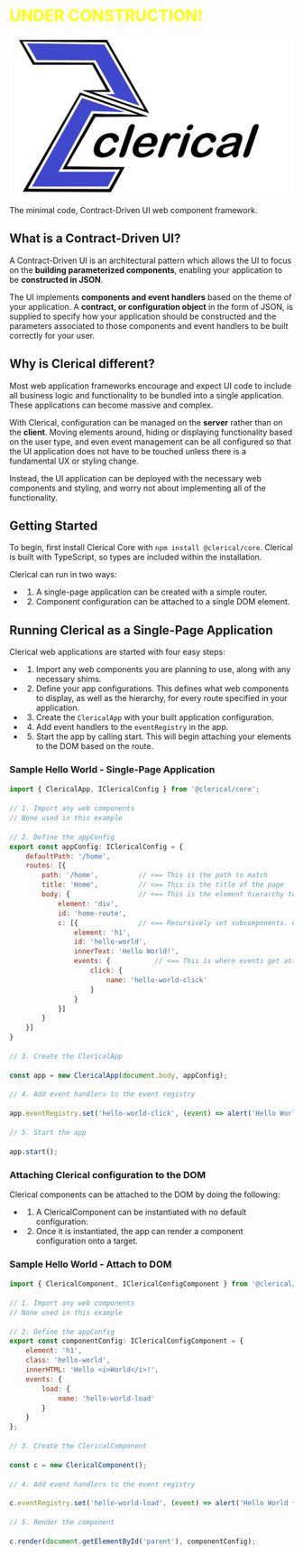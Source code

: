 <h1 style="color: yellow;">UNDER CONSTRUCTION!</h1>

![alt text](docs/assets/clerical-logo-text.png "Clerical")

The minimal code, Contract-Driven UI web component framework.

## What is a Contract-Driven UI?
<p>A Contract-Driven UI is an architectural pattern which allows the UI to focus on the <strong>building
        parameterized components</strong>, enabling your application to be <strong>constructed in JSON</strong>.
</p>
<p>The UI implements <strong>components and event handlers</strong> based on the theme of your application. A
    <strong>contract, or
        configuration object</strong> in the form of JSON, is supplied to specify how your application should be
    constructed
    and the parameters associated to those components and event handlers to be built correctly for your user.
</p>

## Why is Clerical different?
Most web application frameworks encourage and expect UI code to include all business logic and functionality to be bundled into a single application. These applications can become massive and complex.

With Clerical, configuration can be managed on the **server** rather than on the **client**. Moving elements around, hiding or displaying functionality based on the user type, and even event management can be all configured so that the UI application does not have to be touched unless there is a fundamental UX or styling change.

Instead, the UI application can be deployed with the necessary web components and styling, and worry not about implementing all of the functionality.

## Getting Started
To begin, first install Clerical Core with `npm install @clerical/core`. Clerical is built with TypeScript, so types are included within the installation.

Clerical can run in two ways:
 - 1. A single-page application can be created with a simple router.
 - 2. Component configuration can be attached to a single DOM element.

## Running Clerical as a Single-Page Application

Clerical web applications are started with four easy steps:

 - 1. Import any web components you are planning to use, along with any necessary shims.
 - 2. Define your app configurations. This defines what web components to display, as well as the hierarchy, for every route specified in your application.
 - 3. Create the `ClericalApp` with your built application configuration.
 - 4. Add event handlers to the `eventRegistry` in the app.
 - 5. Start the app by calling start. This will begin attaching your elements to the DOM based on the route.

### Sample Hello World - Single-Page Application

```javascript
import { ClericalApp, IClericalConfig } from '@clerical/core';

// 1. Import any web components
// None used in this example

// 2. Define the appConfig
export const appConfig: IClericalConfig = {
    defaultPath: '/home',
    routes: [{
        path: '/home',          // <== This is the path to match
        title: 'Home',          // <== This is the title of the page
        body: {                 // <== This is the element hierarchy to render
            element: 'div',
            id: 'home-route',
            c: [{               // <== Recursively set subcomponents. Configuration is attached to the Element in the DOM.
                element: 'h1',
                id: 'hello-world',
                innerText: 'Hello World!',
                events: {           // <== This is where events get attached to the element
                    click: {
                        name: 'hello-world-click'
                    }
                }
            }]
        }
    }]
}

// 3. Create the ClericalApp

const app = new ClericalApp(document.body, appConfig);

// 4. Add event handlers to the event registry

app.eventRegistry.set('hello-world-click', (event) => alert('Hello World from: ' + event.target.id));

// 5. Start the app

app.start();
```


### Attaching Clerical configuration to the DOM
Clerical components can be attached to the DOM by doing the following:

 - 1. A ClericalComponent can be instantiated with no default configuration:
 - 2. Once it is instantiated, the app can render a component configuration onto a target.

### Sample Hello World - Attach to DOM
```javascript
import { ClericalComponent, IClericalConfigComponent } from '@clerical/core';

// 1. Import any web components
// None used in this example

// 2. Define the appConfig
export const componentConfig: IClericalConfigComponent = {
    element: 'h1',
    class: 'hello-world',
    innerHTML: 'Hello <i>World</i>!',
    events: {
        load: {
            name: 'hello-world-load'
        }
    }
};

// 3. Create the ClericalComponent

const c = new ClericalComponent();

// 4. Add event handlers to the event registry

c.eventRegistry.set('hello-world-load', (event) => alert('Hello World from: ' + event.target.id));

// 5. Render the component

c.render(document.getElementById('parent'), componentConfig);
```
